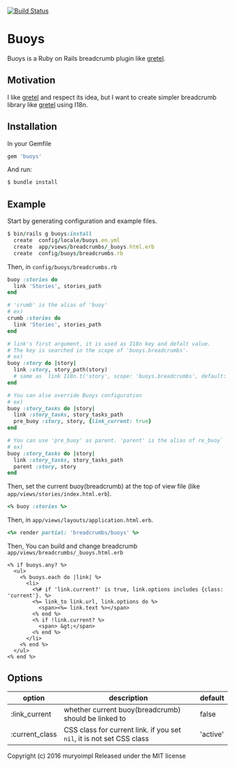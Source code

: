 [![Build Status](https://travis-ci.org/muryoimpl/buoys.svg?branch=master)](https://travis-ci.org/muryoimpl/buoys)

# Buoys

Buoys is a Ruby on Rails breadcrumb plugin like [gretel](https://github.com/lassebunk/gretel).

## Motivation

I like [gretel](https://github.com/lassebunk/gretel) and respect its idea, but I want to create simpler breadcrumb library like [gretel](https://github.com/lassebunk/gretel) using I18n.

## Installation

In your Gemfile

```ruby
gem 'buoys'
```

And run:

```ruby
$ bundle install
```

## Example

Start by generating configuration and example files.
```ruby
$ bin/rails g buoys:install
  create  config/locale/buoys.en.yml
  create  app/views/breadcrumbs/_buoys.html.erb
  create  config/buoys/breadcrumbs.rb
```

Then, in `config/buoys/breadcrumbs.rb`
```ruby
buoy :stories do
  link 'Stories', stories_path
end

# 'crumb' is the alias of 'buoy'
# ex)
crumb :stories do
  link 'Stories', stories_path
end

# link's first argument, it is used as I18n key and defalt value.
# The key is searched in the scope of 'buoys.breadcrumbs'.
# ex)
buoy :story do |story|
  link :story, story_path(story)
  # same as `link I18n.t('story', scope: 'buoys.breadcrumbs', default: 'story'), story_path(story)`
end

# You can alse override Buoys configuration
# ex)
buoy :story_tasks do |story|
  link :story_tasks, story_tasks_path
  pre_buoy :story, story, {link_current: true}
end

# You can use 'pre_buoy' as parent. 'parent' is the alias of re_buoy`
# ex)
buoy :story_tasks do |story|
  link :story_tasks, story_tasks_path
  parent :story, story
end
```

Then, set the current buoy(breadcrumb) at the top of view file (like `app/views/stories/index.html.erb`).

```ruby
<% buoy :stories %>
```

Then, in `app/views/layouts/application.html.erb`.
```ruby
<%= render partial: 'breadcrumbs/buoys' %>
```

Then, You can build and change breadcrumb  `app/views/breadcrumbs/_buoys.html.erb`

```erb
<% if buoys.any? %>
  <ul>
    <% buoys.each do |link| %>
      <li>
        <%# if 'link.current?' is true, link.options includes {class: 'current'}. %>
        <%= link_to link.url, link.options do %>
          <span><%= link.text %></span>
        <% end %>
        <% if !link.current? %>
          <span> &gt;</span>
        <% end %>
      </li>
    <% end %>
  </ul>
<% end %>
```  

## Options

| option         | description | default |
| -------------- | ----------- | ------- |
| :link_current  | whether current buoy(breadcrumb) should be linked to | false |
| :current_class | CSS class for current link. if you set `nil`, it is not set CSS class | 'active' |

Copyright (c) 2016 muryoimpl Released under the MIT license

